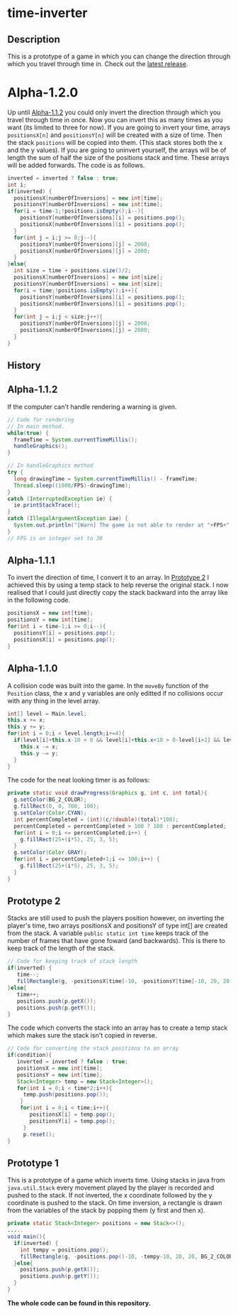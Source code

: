 # time-inverter
## Description
This is a prototype of a game in which you can change the direction through which you travel through time in. Check out the [latest release](https://github.com/keshuook/time-inverter-prototype/releases/). 
# Alpha-1.2.0
Up until [Alpha-1.1.2](https://github.com/keshuook/time-inverter-prototype#alpha-112) you could only invert the direction through which you travel through time in once. Now you can invert this as many times as you want (its limited to three for now). If you are going to invert your time, arrays `positionsX[n]` and `positionsY[n]` will be created with a size of time. Then the stack `positions` will be copied into them. (This stack stores both the x and the y values).
If you are going to uninvert yourself, the arrays will be of length the sum of half the size of the positions stack and time. These arrays will be added forwards. The code is as follows.
```java
inverted = inverted ? false : true;
int i;
if(inverted) {
  positionsX[numberOfInversions] = new int[time];
  positionsY[numberOfInversions] = new int[time];
  for(i = time-1;!positions.isEmpty();i--){
    positionsY[numberOfInversions][i] = positions.pop();
    positionsX[numberOfInversions][i] = positions.pop();
  }
  for(int j = i;j >= 0;j--){
    positionsY[numberOfInversions][j] = 2000;
    positionsX[numberOfInversions][j] = 2000;
  }
}else{
  int size = time + positions.size()/2;
  positionsX[numberOfInversions] = new int[size];
  positionsY[numberOfInversions] = new int[size];
  for(i = time;!positions.isEmpty();i++){
    positionsY[numberOfInversions][i] = positions.pop();
    positionsX[numberOfInversions][i] = positions.pop();
  }
  for(int j = i;j < size;j++){
    positionsY[numberOfInversions][j] = 2000;
    positionsX[numberOfInversions][j] = 2000;
  }
}
```
## History
## Alpha-1.1.2
If the computer can't handle rendering a warning is given.
```java
// Code for rendering
// In main method.
while(true) {
  frameTime = System.currentTimeMillis();
  handleGraphics();
}
```
```java
// In handleGraphics method
try {
  long drawingTime = System.currentTimeMillis() - frameTime;
  Thread.sleep((1000/FPS)-drawingTime);
}
catch (InterruptedException ie) {
  ie.printStackTrace();
}
catch (IllegalArgumentException iae) {
  System.out.println("[Warn] The game is not able to render at "+FPS+" FPS."); 
}
// FPS is an integer set to 30
```
## Alpha-1.1.1
To invert the direction of time, I convert it to an array. In [Prototype 2](https://github.com/keshuook/time-inverter-prototype#prototype-2) I achieved this by using a temp stack to help reverse the original stack. I now realised that I could just directly copy the stack backward into the array like in the following code.
```java
positionsX = new int[time];
positionsY = new int[time];
for(int i = time-1;i >= 0;i--){
  positionsY[i] = positions.pop();
  positionsX[i] = positions.pop();
}
```
## Alpha-1.1.0
A collision code was built into the game. In the `moveBy` function of the `Position` class, the x and y variables are only editted if no collisions occur with any thing in the level array.
```java
int[] level = Main.level;
this.x += x;
this.y += y;
for(int i = 0;i < level.length;i+=4){
  if(level[i]+this.x-10 < 0 && level[i]+this.x+10 > 0-level[i+2] && level[i+1]+this.y-10 < 0 && level[i+1]+this.y+10 > 0-level[i+3]) {
    this.x -= x;
    this.y -= y;
  }
}
```
The code for the neat looking timer is as follows:
```java
private static void drawProgress(Graphics g, int c, int total){
  g.setColor(BG_2_COLOR);
  g.fillRect(0, 0, 700, 100);
  g.setColor(Color.CYAN);
  int percentCompleted = (int)(c/(double)(total)*100);
  percentCompleted = percentCompleted > 100 ? 100 : percentCompleted;
  for(int i = 0;i <= percentCompleted;i++) {
    g.fillRect(25+(i*5), 25, 3, 5);
  }
  g.setColor(Color.GRAY);
  for(int i = percentCompleted+1;i <= 100;i++) {
    g.fillRect(25+(i*5), 25, 3, 5);
  }
}
```
## Prototype 2
Stacks are still used to push the players position however, on inverting the player's time, two arrays positionsX and positionsY of type int[] are created from the stack. A variable `public static int time` keeps track of the number of frames that have gone foward (and backwards). This is there to keep track of the length of the stack.
```java
// Code for keeping track of stack length
if(inverted) {
   time--;
   fillRectangle(g, -positionsX[time]-10, -positionsY[time]-10, 20, 20, FG_COLOR);
}else{
   time++;
   positions.push(p.getX());
   positions.push(p.getY());
}
```
The code which converts the stack into an array has to create a temp stack which makes sure the stack isn't copied in reverse.
```java
// Code for converting the stack positions to an array
if(condition){
   inverted = inverted ? false : true;
   positionsX = new int[time];
   positionsY = new int[time];
   Stack<Integer> temp = new Stack<Integer>();
   for(int i = 0;i < time*2;i++){
     temp.push(positions.pop());
    }
    for(int i = 0;i < time;i++){
       positionsX[i] = temp.pop();
       positionsY[i] = temp.pop();
     }
     p.reset();
}
```

## Prototype 1
This is a prototype of a game which inverts time. Using stacks in java from `java.util.Stack` every movement played by the player is recorded and pushed to the stack. If not inverted, the x coordinate followed by the y coordinate is pushed to the stack. On time inversion, a rectangle is drawn from the variables of the stack by popping them (y first and then x).
```java
private static Stack<Integer> positions = new Stack<>();
.....
void main(){
  if(inverted) {
    int tempy = positions.pop();
    fillRectangle(g, -positions.pop()-10, -tempy-10, 20, 20, BG_2_COLOR);
  }else{
    positions.push(p.getX());
    positions.push(p.getY());
  }
}
```

**The whole code can be found in this repository.**

